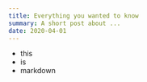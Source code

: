 ```yaml
---
title: Everything you wanted to know
summary: A short post about ...
date: 2020-04-01
---
```


- this
- is
- markdown